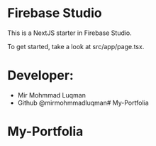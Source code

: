 # Firebase Studio

This is a NextJS starter in Firebase Studio.

To get started, take a look at src/app/page.tsx.

# Developer:

 - Mir Mohmmad Luqman
 - Github @mirmohmmadluqman# My-Portfolia
# My-Portfolia
